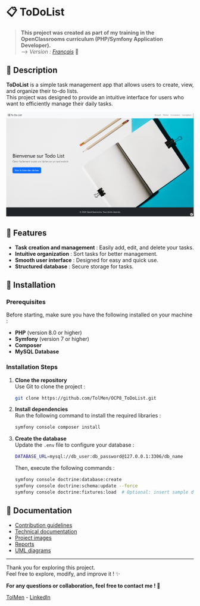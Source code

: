 # 📋 ToDoList  

> **This project was created as part of my training in the OpenClassrooms curriculum (PHP/Symfony Application Developer).**  
> --> *Version : [Français](README_fr.md)* 📖  

## 📖 Description  

**ToDoList** is a simple task management app that allows users to create, view, and organize their to-do lists.  
This project was designed to provide an intuitive interface for users who want to efficiently manage their daily tasks. 

![Project Preview - ToDoList](screenshot.jpg)

## 🚀 Features  

- **Task creation and management** : Easily add, edit, and delete your tasks.  
- **Intuitive organization** : Sort tasks for better management.  
- **Smooth user interface** : Designed for easy and quick use.  
- **Structured database** : Secure storage for tasks.  

## 🚧 Installation  

### Prerequisites  

Before starting, make sure you have the following installed on your machine :  

- **PHP** (version 8.0 or higher)  
- **Symfony** (version 7 or higher)  
- **Composer**  
- **MySQL Database**  

### Installation Steps  

1. **Clone the repository**  
   Use Git to clone the project :  
   ```sh
   git clone https://github.com/TolMen/OCP8_ToDoList.git
   ```
2. **Install dependencies**  
   Run the following command to install the required libraries :  
   ```sh
   symfony console composer install
   ```

3. **Create the database**  
   Update the `.env` file to configure your database :  
   ```sh
   DATABASE_URL=mysql://db_user:db_password@127.0.0.1:3306/db_name
   ```
   Then, execute the following commands :  
   ```sh
   symfony console doctrine:database:create
   symfony console doctrine:schema:update --force
   symfony console doctrine:fixtures:load  # Optional: insert sample data
   ```

## 📄 Documentation  

- [Contribution guidelines](https://github.com/TolMen/OCP8_ToDoList/blob/master/DossierProjet/CONTRIBUTING.md)  
- [Technical documentation](https://github.com/TolMen/OCP8_ToDoList/blob/master/DossierProjet/DocumentationTechnique.md)  
- [Project images](https://github.com/TolMen/OCP8_ToDoList/tree/master/DossierProjet/Design%20-%20Actuel)  
- [Reports](https://github.com/TolMen/OCP8_ToDoList/tree/master/DossierProjet/Rapport)  
- [UML diagrams](https://github.com/TolMen/OCP8_ToDoList/tree/master/DossierProjet/UML)  

---

Thank you for exploring this project.  
Feel free to explore, modify, and improve it ! ✨  

**For any questions or collaboration, feel free to contact me ! 📩**  

[TolMen](https://github.com/TolMen) - [LinkedIn](https://www.linkedin.com/in/jessyfrachisse/)  

